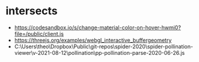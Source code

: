 # intersects



* https://codesandbox.io/s/change-material-color-on-hover-hwmi0?file=/public/client.js
* https://threejs.org/examples/webgl_interactive_buffergeometry
* C:\Users\theo\Dropbox\Public\git-repos\spider-2020\spider-pollination-viewer\v-2021-08-12\pollination\pp-pollination-parse-2020-06-26.js